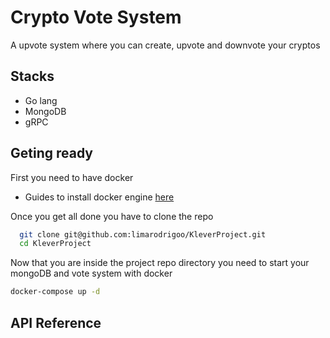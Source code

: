 
# Crypto Vote System

A upvote system where you can create, upvote and downvote 
your cryptos



## Stacks

- Go lang
- MongoDB
- gRPC
## Geting ready

First you need to have docker

- Guides to install docker engine [here](https://docs.docker.com/engine/install/)

Once you get all done you have to clone the repo

```bash
  git clone git@github.com:limarodrigoo/KleverProject.git
  cd KleverProject 
```

Now that you are inside the project repo directory you need to start your mongoDB and vote system with docker

```bash
docker-compose up -d
```


## API Reference
